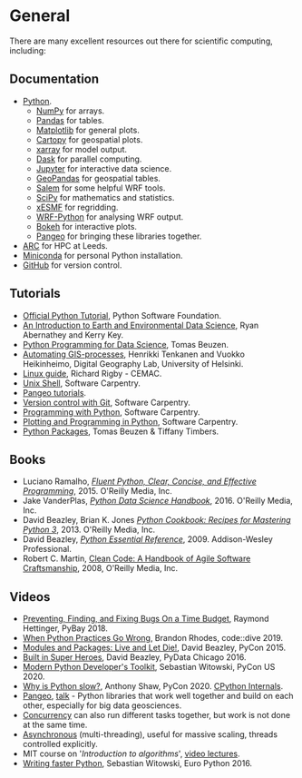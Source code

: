# General

There are many excellent resources out there for scientific computing, including:

## Documentation
- [Python](https://docs.python.org/3/).  
    - [NumPy](https://numpy.org/) for arrays.  
    - [Pandas](https://pandas.pydata.org/) for tables.  
    - [Matplotlib](https://matplotlib.org/) for general plots.  
    - [Cartopy](https://scitools.org.uk/cartopy/docs/latest/) for geospatial plots.  
    - [xarray](http://xarray.pydata.org/en/stable/) for model output.  
    - [Dask](https://dask.org/) for parallel computing.  
    - [Jupyter](https://jupyter.org/) for interactive data science.  
    - [GeoPandas](https://geopandas.org/) for geospatial tables.  
    - [Salem](https://salem.readthedocs.io/en/stable/) for some helpful WRF tools.  
    - [SciPy](https://www.scipy.org/) for mathematics and statistics.  
    - [xESMF](https://xesmf.readthedocs.io/en/latest/) for regridding.  
    - [WRF-Python](https://wrf-python.readthedocs.io/en/latest/) for analysing WRF output.  
    - [Bokeh](https://docs.bokeh.org/en/latest/) for interactive plots.  
    - [Pangeo](https://pangeo.io/) for bringing these libraries together.  
- [ARC](https://arcdocs.leeds.ac.uk/welcome.html) for HPC at Leeds.  
- [Miniconda](https://docs.conda.io/en/latest/miniconda.html) for personal Python installation.  
- [GitHub](https://docs.github.com/en/github) for version control.  


## Tutorials
- [Official Python Tutorial](https://docs.python.org/3/tutorial/), Python Software Foundation.  
- [An Introduction to Earth and Environmental Data Science](https://earth-env-data-science.github.io/intro), Ryan Abernathey and Kerry Key. 
- [Python Programming for Data Science](https://www.tomasbeuzen.com/python-programming-for-data-science/README.html), Tomas Beuzen.  
- [Automating GIS-processes](https://automating-gis-processes.github.io/site/), Henrikki Tenkanen and Vuokko Heikinheimo, Digital Geography Lab, University of Helsinki.  
- [Linux guide](https://github.com/cemacrr/linux_intro/blob/master/document.pdf), Richard Rigby - CEMAC.  
- [Unix Shell](http://swcarpentry.github.io/shell-novice/), Software Carpentry.  
- [Pangeo tutorials](http://gallery.pangeo.io/repos/pangeo-data/pangeo-tutorial-gallery/index.html).  
- [Version control with Git](http://swcarpentry.github.io/git-novice/), Software Carpentry.  
- [Programming with Python](https://swcarpentry.github.io/python-novice-inflammation/), Software Carpentry.  
- [Plotting and Programming in Python](http://swcarpentry.github.io/python-novice-gapminder/), Software Carpentry.  
- [Python Packages](https://py-pkgs.org/), Tomas Beuzen & Tiffany Timbers.  

## Books
- Luciano Ramalho, [*Fluent Python, Clear, Concise, and Effective Programming*](https://www.oreilly.com/library/view/fluent-python/9781491946237/), 2015. O'Reilly Media, Inc.
- Jake VanderPlas, [*Python Data Science Handbook*](https://www.oreilly.com/library/view/python-data-science/9781491912126/), 2016. O'Reilly Media, Inc.
- David Beazley, Brian K. Jones [*Python Cookbook: Recipes for Mastering Python 3*](https://play.google.com/store/books/details?id=S_SJ2LaZH8EC), 2013. O'Reilly Media, Inc.
- David Beazley, [*Python Essential Reference*](https://play.google.com/store/books/details?id=7U1CIoOs5AkC), 2009. Addison-Wesley Professional. 
- Robert C. Martin, [Clean Code: A Handbook of Agile Software Craftsmanship](https://www.oreilly.com/library/view/clean-code-a/9780136083238/), 2008, O'Reilly Media, Inc.

## Videos
- [Preventing, Finding, and Fixing Bugs On a Time Budget](https://youtu.be/ARKbfWk4Xyw), Raymond Hettinger, PyBay 2018.  
- [When Python Practices Go Wrong](https://youtu.be/S0No2zSJmks), Brandon Rhodes, code::dive 2019.  
- [Modules and Packages: Live and Let Die!](https://youtu.be/0oTh1CXRaQ0), David Beazley, PyCon 2015.  
- [Built in Super Heroes](https://youtu.be/lyDLAutA88s), David Beazley, PyData Chicago 2016.  
- [Modern Python Developer's Toolkit](https://youtu.be/WkUBx3g2QfQ), Sebastian Witowski, PyCon US 2020.  
- [Why is Python slow?](https://youtu.be/I4nkgJdVZFA), Anthony Shaw, PyCon 2020. [CPython Internals](https://realpython.com/products/cpython-internals-book/).
- [Pangeo](https://pangeo.io/index.html), [talk](https://youtu.be/2rgD5AJsAbE) - Python libraries that work well together and build on each other, especially for big data geosciences.  
- [Concurrency](https://youtu.be/18B1pznaU1o) can also run different tasks together, but work is not done at the same time.
- [Asynchronous](https://youtu.be/iG6fr81xHKA) (multi-threading), useful for massive scaling, threads controlled explicitly.
- MIT course on '*Introduction to algorithms*', [video lectures](https://youtube.com/playlist?list=PLUl4u3cNGP61Oq3tWYp6V_F-5jb5L2iHb).
- [Writing faster Python](https://youtu.be/YjHsOrOOSuI), Sebastian Witowski, Euro Python 2016.  
